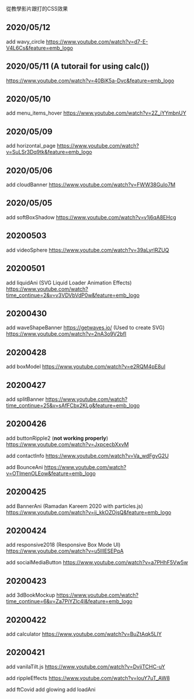 從教學影片跟打的CSS效果

## 2020/05/12 
add wavy_circle
https://www.youtube.com/watch?v=d7-E-V4L6Cs&feature=emb_logo

## 2020/05/11 (A tutorail for using calc())

https://www.youtube.com/watch?v=40BiK5a-Dvc&feature=emb_logo

## 2020/05/10

add menu_items_hover
https://www.youtube.com/watch?v=2Z_iYYmbnUY

## 2020/05/09

add horizontal_page
https://www.youtube.com/watch?v=SuLSr3Dq9tk&feature=emb_logo

## 2020/05/06

add cloudBanner
https://www.youtube.com/watch?v=FWW38GuIo7M

## 2020/05/05

add softBoxShadow
https://www.youtube.com/watch?v=v1j6qA8EHcg

## 20200503

add videoSphere
https://www.youtube.com/watch?v=39aLyrlRZUQ

## 20200501

add liquidAni (SVG Liquid Loader Animation Effects)
https://www.youtube.com/watch?time_continue=2&v=v3VDVbVdP0w&feature=emb_logo

## 20200430

add waveShapeBanner
https://getwaves.io/ (Used to create SVG)
https://www.youtube.com/watch?v=2nA3o9V2bfI

## 20200428

add boxModel
https://www.youtube.com/watch?v=e2RQM4pE8uI

## 20200427

add splitBanner
https://www.youtube.com/watch?time_continue=25&v=sAfFCbx2KLg&feature=emb_logo

## 20200426

add buttonRipple2 (**not working properly**)
https://www.youtube.com/watch?v=JxpcecbXxvM

add contactInfo
https://www.youtube.com/watch?v=Va_wdFgvG2U

add BounceAni
https://www.youtube.com/watch?v=OTlmenOLEow&feature=emb_logo    

## 20200425

add BannerAni (Ramadan Kareem 2020 with particles.js)
https://www.youtube.com/watch?v=ij_kkOZOjsQ&feature=emb_logo

## 20200424

add responsive2018 (Responsive Box Mode UI)
https://www.youtube.com/watch?v=u5llIESEPqA

add socialMediaButton
https://www.youtube.com/watch?v=a7PHhF5Vw5w

## 20200423

add 3dBookMockup
https://www.youtube.com/watch?time_continue=6&v=Za7PiYZlc4I&feature=emb_logo

## 20200422

add calculator
https://www.youtube.com/watch?v=BuZtAqk5LIY

## 20200421

add vanilaTilt.js
https://www.youtube.com/watch?v=DvjiTCHC-uY

add rippleEffects
https://www.youtube.com/watch?v=louY7uT_AW8

add ftCovid
add glowing
add loadAni